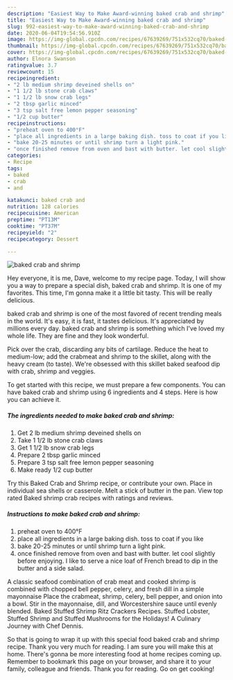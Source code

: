 ```yaml
---
description: "Easiest Way to Make Award-winning baked crab and shrimp"
title: "Easiest Way to Make Award-winning baked crab and shrimp"
slug: 992-easiest-way-to-make-award-winning-baked-crab-and-shrimp
date: 2020-06-04T19:54:56.910Z
image: https://img-global.cpcdn.com/recipes/67639269/751x532cq70/baked-crab-and-shrimp-recipe-main-photo.jpg
thumbnail: https://img-global.cpcdn.com/recipes/67639269/751x532cq70/baked-crab-and-shrimp-recipe-main-photo.jpg
cover: https://img-global.cpcdn.com/recipes/67639269/751x532cq70/baked-crab-and-shrimp-recipe-main-photo.jpg
author: Elnora Swanson
ratingvalue: 3.7
reviewcount: 15
recipeingredient:
- "2 lb medium shrimp deveined shells on"
- "1 1/2 lb stone crab claws"
- "1 1/2 lb snow crab legs"
- "2 tbsp garlic minced"
- "3 tsp salt free lemon pepper seasoning"
- "1/2 cup butter"
recipeinstructions:
- "preheat oven to 400°F"
- "place all ingredients in a large baking dish. toss to coat if you like"
- "bake 20-25 minutes or until shrimp turn a light pink."
- "once finished remove from oven and bast with butter. let cool slightly before enjoying. I like to serve a nice loaf of French bread to dip in the butter and a side salad."
categories:
- Recipe
tags:
- baked
- crab
- and

katakunci: baked crab and 
nutrition: 128 calories
recipecuisine: American
preptime: "PT13M"
cooktime: "PT37M"
recipeyield: "2"
recipecategory: Dessert

---
```



![baked crab and shrimp](https://img-global.cpcdn.com/recipes/67639269/751x532cq70/baked-crab-and-shrimp-recipe-main-photo.jpg)

Hey everyone, it is me, Dave, welcome to my recipe page. Today, I will show you a way to prepare a special dish, baked crab and shrimp. It is one of my favorites. This time, I'm gonna make it a little bit tasty. This will be really delicious.

baked crab and shrimp is one of the most favored of recent trending meals in the world. It's easy, it is fast, it tastes delicious. It's appreciated by millions every day. baked crab and shrimp is something which I've loved my whole life. They are fine and they look wonderful.

Pick over the crab, discarding any bits of cartilage. Reduce the heat to medium-low; add the crabmeat and shrimp to the skillet, along with the heavy cream (to taste). We&#39;re obsessed with this skillet baked seafood dip with crab, shrimp and veggies.


To get started with this recipe, we must prepare a few components. You can have baked crab and shrimp using 6 ingredients and 4 steps. Here is how you can achieve it.

<!--inarticleads1-->

##### The ingredients needed to make baked crab and shrimp:

1. Get 2 lb medium shrimp deveined shells on
1. Take 1 1/2 lb stone crab claws
1. Get 1 1/2 lb snow crab legs
1. Prepare 2 tbsp garlic minced
1. Prepare 3 tsp salt free lemon pepper seasoning
1. Make ready 1/2 cup butter


Try this Baked Crab and Shrimp recipe, or contribute your own. Place in individual sea shells or casserole. Melt a stick of butter in the pan. View top rated Baked shrimp crab recipes with ratings and reviews. 

<!--inarticleads2-->

##### Instructions to make baked crab and shrimp:

1. preheat oven to 400°F
1. place all ingredients in a large baking dish. toss to coat if you like
1. bake 20-25 minutes or until shrimp turn a light pink.
1. once finished remove from oven and bast with butter. let cool slightly before enjoying. I like to serve a nice loaf of French bread to dip in the butter and a side salad.


A classic seafood combination of crab meat and cooked shrimp is combined with chopped bell pepper, celery, and fresh dill in a simple mayonnaise Place the crabmeat, shrimp, celery, bell pepper, and onion into a bowl. Stir in the mayonnaise, dill, and Worcestershire sauce until evenly blended. Baked Stuffed Shrimp Ritz Crackers Recipes. Stuffed Lobster, Stuffed Shrimp and Stuffed Mushrooms for the Holidays! A Culinary Journey with Chef Dennis. 

So that is going to wrap it up with this special food baked crab and shrimp recipe. Thank you very much for reading. I am sure you will make this at home. There's gonna be more interesting food at home recipes coming up. Remember to bookmark this page on your browser, and share it to your family, colleague and friends. Thank you for reading. Go on get cooking!
